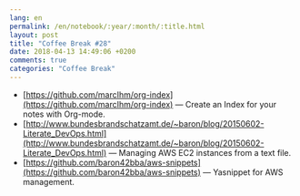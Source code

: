 ```yaml
---
lang: en
permalink: /en/notebook/:year/:month/:title.html
layout: post
title: "Coffee Break #28"
date: 2018-04-13 14:49:06 +0200
comments: true
categories: "Coffee Break"
---
```


- [https://github.com/marcIhm/org-index](https://github.com/marcIhm/org-index) &mdash; Create an Index for your notes with Org-mode.
- [http://www.bundesbrandschatzamt.de/~baron/blog/20150602-Literate_DevOps.html](http://www.bundesbrandschatzamt.de/~baron/blog/20150602-Literate_DevOps.html) &mdash; Managing AWS EC2 instances from a text file.
- [https://github.com/baron42bba/aws-snippets](https://github.com/baron42bba/aws-snippets) &mdash; Yasnippet for AWS management.
